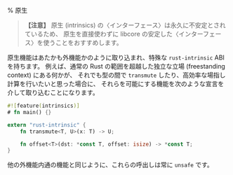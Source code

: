 % 原生

> **【注意】** 原生 (intrinsics) の〈インターフェース〉は永久に不安定とされているため、
原生を直接使わずに libcore の安定した〈インターフェース〉を使うことをおすすめします。

<!-- > **Note**: intrinsics will forever have an unstable interface, it is
> recommended to use the stable interfaces of libcore rather than intrinsics
> directly.-->

原生機能はあたかも外機能かのように取り込まれ、特殊な `rust-intrinsic` ABI を持ちます。
例えば、通常の Rust の範囲を超越した独立な立場 (freestanding context) にある何かが、
それでも型の間で `transmute` したり、高効率な場指し計算を行いたいと思った場合に、
それらを可能にする機能を次のような宣言を介して取り込むことになります。

<!--These are imported as if they were FFI functions, with the special
`rust-intrinsic` ABI. For example, if one was in a freestanding
context, but wished to be able to `transmute` between types, and
perform efficient pointer arithmetic, one would import those functions
via a declaration like-->

```rust
#![feature(intrinsics)]
# fn main() {}

extern "rust-intrinsic" {
    fn transmute<T, U>(x: T) -> U;

    fn offset<T>(dst: *const T, offset: isize) -> *const T;
}
```

他の外機能内通の機能と同じように、これらの呼出しは常に `unsafe` です。

<!-- As with any other FFI functions, these are always `unsafe` to call. -->
